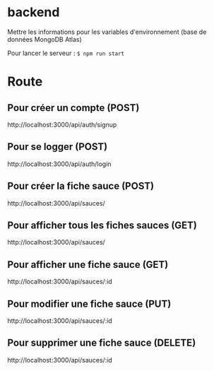 # backend
Mettre les informations pour les variables d'environnement (base de données MongoDB Atlas)

Pour lancer le serveur : `$ npm run start`

# Route
## Pour créer un compte (POST)
http://localhost:3000/api/auth/signup

## Pour se logger (POST)
http://localhost:3000/api/auth/login

## Pour créer la fiche sauce (POST)
http://localhost:3000/api/sauces/

## Pour afficher tous les fiches sauces (GET)
http://localhost:3000/api/sauces/

## Pour afficher une fiche sauce (GET)
http://localhost:3000/api/sauces/:id

## Pour modifier une fiche sauce (PUT)
http://localhost:3000/api/sauces/:id

## Pour supprimer une fiche sauce (DELETE)
http://localhost:3000/api/sauces/:id